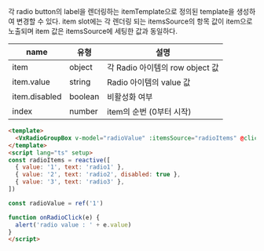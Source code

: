 각 radio button의 label을 렌더링하는 itemTemplate으로 정의된 template을 생성하여 변경할 수 있다. item slot에는 각 렌더링 되는 itemsSource의 항목 값이 item으로 노출되며 item 값은 itemsSource에 세팅한 값과 동일하다.

| name | 유형 | 설명 |
| --- | --- | --- |
| item | object | 각 Radio 아이템의 row object 값 |
| item.value | string | Radio 아이템의 value 값 |
| item.disabled | boolean | 비활성화 여부 |
| index | number | item의 순번 (0부터 시작) |

```html
<template>
  <VxRadioGroupBox v-model="radioValue" :itemsSource="radioItems" @click="onRadioClick" />
</template>
<script lang="ts" setup>
const radioItems = reactive([
  { value: '1', text: 'radio1' },
  { value: '2', text: 'radio2', disabled: true },
  { value: '3', text: 'radio3' },
])

const radioValue = ref('1')

function onRadioClick(e) {
  alert('radio value : ' + e.value)
}
</script>
```
